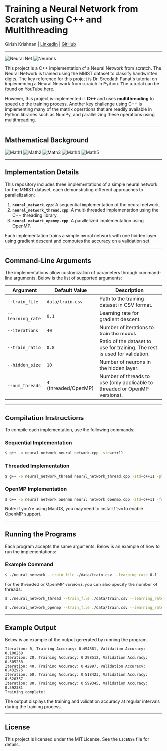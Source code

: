 # Training a Neural Network from Scratch using C++ and Multithreading

Girish Krishnan | [LinkedIn](https://www.linkedin.com/in/girk/) | [GitHub](https://github.com/Girish-Krishnan)
___

![Neural Net](./media/architecture.png)
![Neurons](./media/neurons.png)

This project is a C++ implementation of a Neural Network from scratch. The Neural Network is trained using the MNIST dataset to classify handwritten digits. The key reference for this project is Dr. Sreedath Panat's tutorial on implementing a Neural Network from scratch in Python. The tutorial can be found on YouTube [here](https://www.youtube.com/watch?v=A83BbHFoKb8). 

However, this project is implemented in **C++** and uses **multithreading** to speed up the training process. Another key challenge using C++ is implementing many of the matrix operations that are readily available in Python libraries such as NumPy, and parallelizing these operations using multithreading.

---

## Mathematical Background

![Math1](./media/math_1.png)
![Math2](./media/math_2.png)
![Math3](./media/math_3.png)
![Math4](./media/math_4.png)
![Math5](./media/math_5.png)

---

## Implementation Details

This repository includes three implementations of a simple neural network for the MNIST dataset, each demonstrating different approaches to parallelization:

1. **`neural_network.cpp`**: A sequential implementation of the neural network.
2. **`neural_network_thread.cpp`**: A multi-threaded implementation using the C++ threading library.
3. **`neural_network_openmp.cpp`**: A parallelized implementation using OpenMP.

Each implementation trains a simple neural network with one hidden layer using gradient descent and computes the accuracy on a validation set.

---

## Command-Line Arguments

The implementations allow customization of parameters through command-line arguments. Below is the list of supported arguments:

| Argument           | Default Value       | Description                                                                 |
|--------------------|---------------------|-----------------------------------------------------------------------------|
| `--train_file`     | `data/train.csv`    | Path to the training dataset in CSV format.                                 |
| `--learning_rate`  | `0.1`               | Learning rate for gradient descent.                                         |
| `--iterations`     | `40`                | Number of iterations to train the model.                                    |
| `--train_ratio`    | `0.8`               | Ratio of the dataset to use for training. The rest is used for validation.  |
| `--hidden_size`    | `10`                | Number of neurons in the hidden layer.                                      |
| `--num_threads`    | `4` (threaded/OpenMP) | Number of threads to use (only applicable to threaded or OpenMP versions). |

---

## Compilation Instructions

To compile each implementation, use the following commands:

### Sequential Implementation
```bash
$ g++ -o neural_network neural_network.cpp -std=c++11
```

### Threaded Implementation
```bash
$ g++ -o neural_network_thread neural_network_thread.cpp -std=c++11 -pthread
```

### OpenMP Implementation
```bash
$ g++ -o neural_network_openmp neural_network_openmp.cpp -std=c++11 -fopenmp
```

Note: if you're using MacOS, you may need to install `llvm` to enable OpenMP support.

---

## Running the Programs

Each program accepts the same arguments. Below is an example of how to run the implementations:

### Example Command
```bash
$ ./neural_network --train_file ./data/train.csv --learning_rate 0.1 --iterations 100 --train_ratio 0.8 --hidden_size 10
```

For the threaded or OpenMP versions, you can also specify the number of threads:

```bash
$ ./neural_network_thread --train_file ./data/train.csv --learning_rate 0.1 --iterations 100 --train_ratio 0.8 --hidden_size 10 --num_threads 4
```

```bash
$ ./neural_network_openmp --train_file ./data/train.csv --learning_rate 0.1 --iterations 100 --train_ratio 0.8 --hidden_size 10 --num_threads 4
```

---

## Example Output

Below is an example of the output generated by running the program.

```plaintext
Iteration: 0, Training Accuracy: 0.094881, Validation Accuracy: 0.100238
Iteration: 20, Training Accuracy: 0.298512, Validation Accuracy: 0.305238
Iteration: 40, Training Accuracy: 0.42997, Validation Accuracy: 0.432976
Iteration: 60, Training Accuracy: 0.518423, Validation Accuracy: 0.520357
Iteration: 80, Training Accuracy: 0.599345, Validation Accuracy: 0.592381
Training complete!
```

The output displays the training and validation accuracy at regular intervals during the training process.

---

## License
This project is licensed under the MIT License. See the `LICENSE` file for details.

